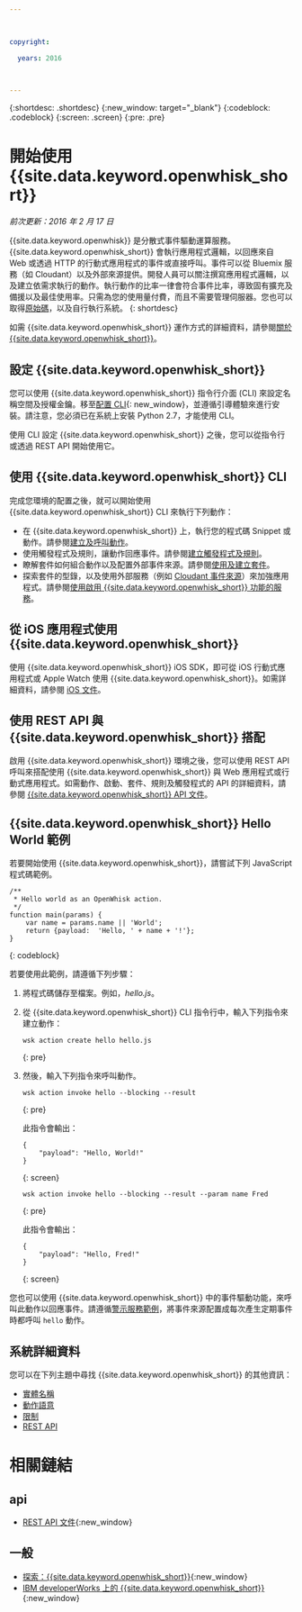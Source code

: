 ```yaml
---

 

copyright:

  years: 2016

 

---
```


{:shortdesc: .shortdesc}
{:new_window: target="_blank"}
{:codeblock: .codeblock}
{:screen: .screen}
{:pre: .pre}

# 開始使用 {{site.data.keyword.openwhisk_short}}
*前次更新：2016 年 2 月 17 日*

{{site.data.keyword.openwhisk}} 是分散式事件驅動運算服務。{{site.data.keyword.openwhisk_short}} 會執行應用程式邏輯，以回應來自 Web 或透過 HTTP 的行動式應用程式的事件或直接呼叫。事件可以從 Bluemix 服務（如 Cloudant）以及外部來源提供。開發人員可以關注撰寫應用程式邏輯，以及建立依需求執行的動作。執行動作的比率一律會符合事件比率，導致固有擴充及備援以及最佳使用率。只需為您的使用量付費，而且不需要管理伺服器。您也可以取得[原始碼](https://github.com/openwhisk/openwhisk)，以及自行執行系統。
{: shortdesc}

如需 {{site.data.keyword.openwhisk_short}} 運作方式的詳細資料，請參閱[關於 {{site.data.keyword.openwhisk_short}}](./openwhisk_about.html)。

## 設定 {{site.data.keyword.openwhisk_short}}
您可以使用 {{site.data.keyword.openwhisk_short}} 指令行介面 (CLI) 來設定名稱空間及授權金鑰。移至[配置 CLI](https://console.{DomainName}/openwhisk/cli){: new_window}，並遵循引導體驗來進行安裝。請注意，您必須已在系統上安裝 Python 2.7，才能使用 CLI。

使用 CLI 設定 {{site.data.keyword.openwhisk_short}} 之後，您可以從指令行或透過 REST API 開始使用它。

## 使用 {{site.data.keyword.openwhisk_short}} CLI
完成您環境的配置之後，就可以開始使用 {{site.data.keyword.openwhisk_short}} CLI 來執行下列動作：

* 在 {{site.data.keyword.openwhisk_short}} 上，執行您的程式碼 Snippet 或動作。請參閱[建立及呼叫動作](./openwhisk_actions.html)。
* 使用觸發程式及規則，讓動作回應事件。請參閱[建立觸發程式及規則](./openwhisk_triggers_rules.html)。
* 瞭解套件如何組合動作以及配置外部事件來源。請參閱[使用及建立套件](./openwhisk_packages.html)。
* 探索套件的型錄，以及使用外部服務（例如 [Cloudant 事件來源](./openwhisk_catalog.html#openwhisk_catalog_cloudant)）來加強應用程式。請參閱[使用啟用 {{site.data.keyword.openwhisk_short}} 功能的服務](./openwhisk_catalog.html)。


## 從 iOS 應用程式使用 {{site.data.keyword.openwhisk_short}}
使用 {{site.data.keyword.openwhisk_short}} iOS SDK，即可從 iOS 行動式應用程式或 Apple Watch 使用 {{site.data.keyword.openwhisk_short}}。如需詳細資料，請參閱 [iOS 文件](./openwhisk_mobile_sdk.html)。

## 使用 REST API 與 {{site.data.keyword.openwhisk_short}} 搭配
啟用 {{site.data.keyword.openwhisk_short}} 環境之後，您可以使用 REST API 呼叫來搭配使用 {{site.data.keyword.openwhisk_short}} 與 Web 應用程式或行動式應用程式。如需動作、啟動、套件、規則及觸發程式的 API 的詳細資料，請參閱 [{{site.data.keyword.openwhisk_short}} API 文件](https://new-console.{DomainName}/apidocs/98)。

## {{site.data.keyword.openwhisk_short}} Hello World 範例
若要開始使用 {{site.data.keyword.openwhisk_short}}，請嘗試下列 JavaScript 程式碼範例。

```
/**
 * Hello world as an OpenWhisk action.
 */
function main(params) {
    var name = params.name || 'World';
    return {payload:  'Hello, ' + name + '!'};
}
```
{: codeblock}

若要使用此範例，請遵循下列步驟：

1. 將程式碼儲存至檔案。例如，*hello.js*。

2. 從 {{site.data.keyword.openwhisk_short}} CLI 指令行中，輸入下列指令來建立動作：

    ```
    wsk action create hello hello.js
    ```
    {: pre}

3. 然後，輸入下列指令來呼叫動作。

    ```
    wsk action invoke hello --blocking --result
    ```
    {: pre}  

    此指令會輸出：

    ```
    {
        "payload": "Hello, World!"
    }
    ```
    {: screen}

    ```
    wsk action invoke hello --blocking --result --param name Fred
    ```
    {: pre}  

    此指令會輸出：

    ```
    {
        "payload": "Hello, Fred!"
    }
    ```
    {: screen}

您也可以使用 {{site.data.keyword.openwhisk_short}} 中的事件驅動功能，來呼叫此動作以回應事件。請遵循[警示服務範例](./openwhisk_packages.html#openwhisk_packages_trigger)，將事件來源配置成每次產生定期事件時都呼叫 `hello` 動作。


## 系統詳細資料

您可以在下列主題中尋找 {{site.data.keyword.openwhisk_short}} 的其他資訊：

* [實體名稱](./openwhisk_reference.html#openwhisk_entities)
* [動作語意](./openwhisk_reference.html#openwhisk_semantics)
* [限制](./openwhisk_reference.html#openwhisk_syslimits)
* [REST API](https://new-console.{DomainName}/apidocs/98)

# 相關鏈結
## api
* [REST API 文件](https://new-console.{DomainName}/apidocs/98){:new_window}

## 一般
* [探索：{{site.data.keyword.openwhisk_short}}](http://www.ibm.com/cloud-computing/bluemix/openwhisk/){:new_window}
* [IBM developerWorks 上的 {{site.data.keyword.openwhisk_short}}](https://developer.ibm.com/openwhisk/){:new_window}
